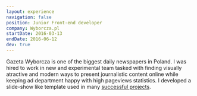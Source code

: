 ```yaml
---
layout: experience
navigation: false
position: Junior Front-end developer
company: Wyborcza.pl
startDate: 2016-03-13
endDate: 2016-06-12
dev: true
---
```


Gazeta Wyborcza is one of the biggest daily newspapers in Poland. I was hired to
work in new and experimental team tasked with finding visually atractive and modern
ways to present journalistic content online while keeping ad department happy
with high pageviews statistics. I developed a slide-show like template used
in many [successful projects](http://warszawa.wyborcza.pl/multimedia/powstanie-w-getcie/).
